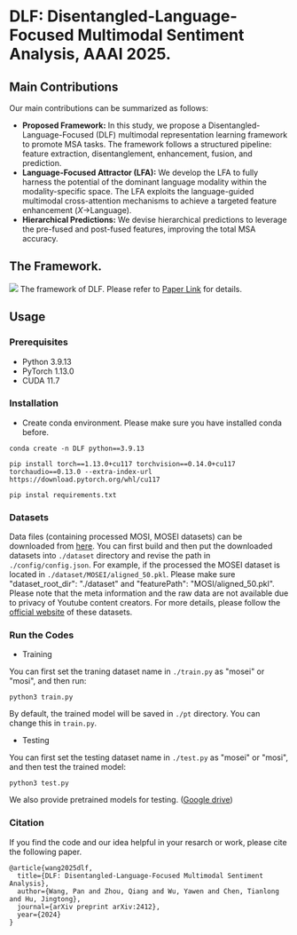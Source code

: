 # DLF: Disentangled-Language-Focused Multimodal Sentiment Analysis, AAAI 2025.

## Main Contributions

Our main contributions can be summarized as follows:

- **Proposed Framework:** In this study, we propose a Disentangled-Language-Focused (DLF) multimodal representation learning framework to promote MSA tasks. The framework follows a structured pipeline: feature extraction, disentanglement, enhancement, fusion, and prediction.
- **Language-Focused Attractor (LFA):** We develop the LFA to fully harness the potential of the dominant language modality within the modality-specific space. The LFA exploits the language-guided multimodal cross-attention mechanisms to achieve a targeted feature enhancement ($X$$\rightarrow$Language).
- **Hierarchical Predictions:** We devise hierarchical predictions to leverage the pre-fused and post-fused features, improving the total MSA accuracy. 


## The Framework.
![](./imgs/Framework.png)
The framework of DLF. Please refer to [Paper Link](arxiv) for details.


## Usage

### Prerequisites
- Python 3.9.13
- PyTorch 1.13.0
- CUDA 11.7

### Installation
- Create conda environment. Please make sure you have installed conda before.
```
conda create -n DLF python==3.9.13
```
```
pip install torch==1.13.0+cu117 torchvision==0.14.0+cu117 torchaudio==0.13.0 --extra-index-url https://download.pytorch.org/whl/cu117
```
```
pip instal requirements.txt
```

### Datasets
Data files (containing processed MOSI, MOSEI datasets) can be downloaded from [here](https://drive.google.com/drive/folders/1BBadVSptOe4h8TWchkhWZRLJw8YG_aEi?usp=sharing). 
You can first build and then put the downloaded datasets into `./dataset` directory and revise the path in `./config/config.json`. For example, if the processed the MOSEI dataset is located in `./dataset/MOSEI/aligned_50.pkl`. Please make sure "dataset_root_dir": "./dataset" and "featurePath": "MOSI/aligned_50.pkl".
Please note that the meta information and the raw data are not available due to privacy of Youtube content creators. For more details, please follow the [official website](https://github.com/A2Zadeh/CMU-MultimodalSDK) of these datasets.

### Run the Codes
- Training

You can first set the traning dataset name in `./train.py` as "mosei" or "mosi", and then run:
```
python3 train.py
```
By default, the trained model will be saved in `./pt` directory. You can change this in `train.py`.

- Testing

You can first set the testing dataset name in `./test.py` as "mosei" or "mosi", and then test the trained model:
```
python3 test.py
```
We also provide pretrained models for testing. ([Google drive](https://drive.google.com/drive/folders/1GgCfC1ITAnRRw6RScGc7c2YUg5Ccbdba?usp=sharing))


### Citation
If you find the code and our idea helpful in your resarch or work, please cite the following paper.

```
@article{wang2025dlf,
  title={DLF: Disentangled-Language-Focused Multimodal Sentiment Analysis},
  author={Wang, Pan and Zhou, Qiang and Wu, Yawen and Chen, Tianlong and Hu, Jingtong},
  journal={arXiv preprint arXiv:2412},
  year={2024}
}
```




